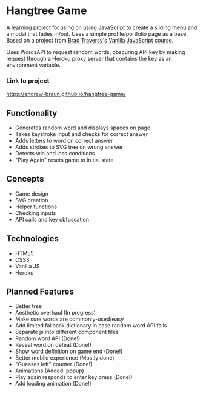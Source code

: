 # Hangtree Game

A learning project focusing on using JavaScript to create a sliding menu and a modal that fades in/out. Uses a simple profile/portfolio page as a base. Based on a project from [Brad Traversy's Vanilla JavaScript course](https://www.udemy.com/course/web-projects-with-vanilla-javascript/learn/lecture/17842130#questions).

Uses WordsAPI to request random words, obscuring API key by making request through a Heroku proxy server that contains the key as an environment variable.

### Link to project

https://andrew-braun.github.io/hangtree-game/

## Functionality

- Generates random word and displays spaces on page
- Takes keystroke input and checks for correct answer
- Adds letters to word on correct answer
- Adds strokes to SVG tree on wrong answer
- Detects win and loss conditions
- "Play Again" resets game to initial state

## Concepts

- Game design
- SVG creation
- Helper functions
- Checking inputs
- API calls and key obfuscation

## Technologies

- HTML5
- CSS3
- Vanilla JS
- Heroku

## Planned Features

- Better tree
- Aesthetic overhaul (In progress)
- Make sure words are commonly-used/easy
- Add limited fallback dictionary in case random word API fails
- Separate js into different component files
- Random word API (Done!)
- Reveal word on defeat (Done!)
- Show word definition on game end (Done!)
- Better mobile experience (Mostly done)
- "Guesses left" counter (Done!)
- Animations (Added: popup)
- Play again responds to enter key press (Done!)
- Add loading animation (Done!)
